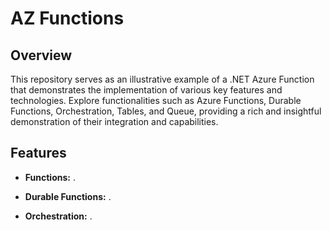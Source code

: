 # AZ Functions

## Overview

This repository serves as an illustrative example of a .NET Azure Function that demonstrates the implementation of various key features and technologies. Explore functionalities such as Azure Functions, Durable Functions, Orchestration, Tables, and Queue, providing a rich and insightful demonstration of their integration and capabilities.

## Features

- **Functions:** .

- **Durable Functions:** .

- **Orchestration:** .
